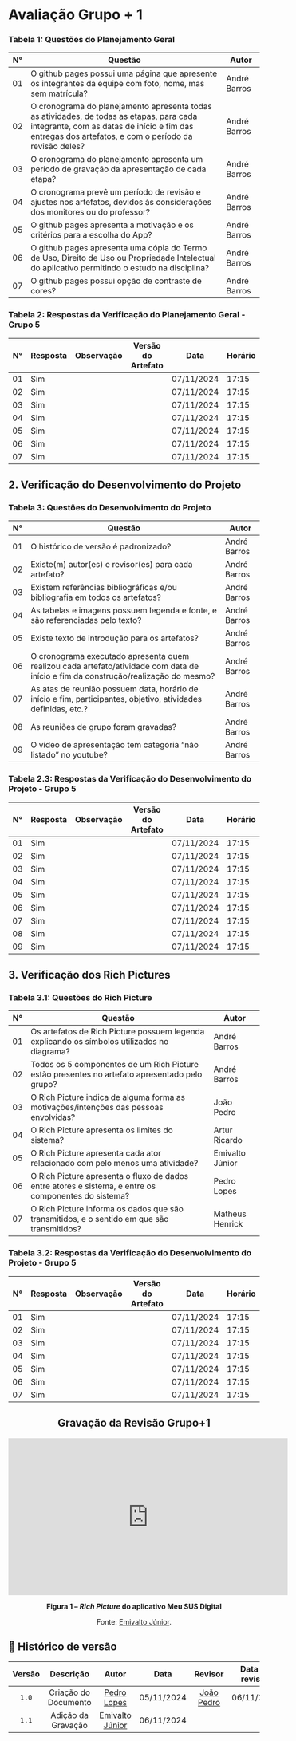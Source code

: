 # Avaliação Grupo + 1

### Tabela 1: Questões do Planejamento Geral

| N° |                      Questão                          | Autor |
|----|-------------------------------------------------------|-------|
| 01 | O github pages possui uma página que apresente os integrantes da equipe com foto, nome, mas sem matrícula? | André Barros|
| 02 | O cronograma do planejamento apresenta todas as atividades, de todas as etapas, para cada integrante, com as datas de início e fim das entregas dos artefatos, e com o período da revisão deles? | André Barros |
| 03 | O cronograma do planejamento apresenta um período de gravação da apresentação de cada etapa? | André Barros |
| 04 | O cronograma prevê um período de revisão e ajustes nos artefatos, devidos às considerações dos monitores ou do professor? | André Barros |
| 05 | O github pages apresenta a motivação e os critérios para a escolha do App?  | André Barros |
| 06 | O github pages apresenta uma cópia do Termo de Uso, Direito de Uso ou Propriedade Intelectual do aplicativo permitindo o estudo na disciplina? | André Barros |
| 07 | O github pages possui opção de contraste de cores? | André Barros |



### Tabela 2: Respostas da Verificação do Planejamento Geral - Grupo 5

| N° | Resposta | Observação | Versão do Artefato | Data | Horário |
|----|----------|------------|--------------------|------|---------|
| 01 | Sim |  |  | 07/11/2024 | 17:15 |
| 02 | Sim |  |  | 07/11/2024 | 17:15 |
| 03 | Sim |  |  | 07/11/2024 | 17:15 |
| 04 | Sim |  |  | 07/11/2024 | 17:15 |
| 05 | Sim |  |  | 07/11/2024 | 17:15 |
| 06 | Sim |  |  | 07/11/2024 | 17:15 |
| 07 | Sim |  |  | 07/11/2024 | 17:15 |



## 2. Verificação do Desenvolvimento do Projeto

### Tabela 3: Questões do Desenvolvimento do Projeto

| N° |                      Questão                          | Autor |
|----|-------------------------------------------------------|-------|
| 01 | O histórico de versão é padronizado? | André Barros |
| 02 | Existe(m) autor(es) e revisor(es) para cada artefato? | André Barros |
| 03 | Existem referências bibliográficas e/ou bibliografia em todos os artefatos? | André Barros |
| 04 | As tabelas e imagens possuem legenda e fonte, e são referenciadas pelo texto? | André Barros |
| 05 | Existe texto de introdução para os artefatos? | André Barros |
| 06 | O cronograma executado apresenta quem realizou cada artefato/atividade com data de início e fim da construção/realização do mesmo? | André Barros |
| 07 | As atas de reunião possuem data, horário de início e fim, participantes, objetivo, atividades definidas, etc.? | André Barros |
| 08 | As reuniões de grupo foram gravadas? | André Barros |
| 09 | O vídeo de apresentação tem categoria “não listado” no youtube? | André Barros |


### Tabela 2.3: Respostas da Verificação do Desenvolvimento do Projeto - Grupo 5

| N° | Resposta | Observação | Versão do Artefato | Data | Horário |
|----|----------|------------|--------------------|------|---------|
| 01 | Sim |  |  | 07/11/2024 | 17:15 |
| 02 | Sim |  |  | 07/11/2024 | 17:15 |
| 03 | Sim |  |  | 07/11/2024 | 17:15 |
| 04 | Sim |  |  | 07/11/2024 | 17:15 |
| 05 | Sim |  |  | 07/11/2024 | 17:15 |
| 06 | Sim |  |  | 07/11/2024 | 17:15 |
| 07 | Sim |  |  | 07/11/2024 | 17:15 |
| 08 | Sim |  |  | 07/11/2024 | 17:15 |
| 09 | Sim |  |  | 07/11/2024 | 17:15 |

## 3. Verificação dos Rich Pictures

### Tabela 3.1: Questões do Rich Picture

| N° |                      Questão                          | Autor |
|----|-------------------------------------------------------|-------|
| 01 | Os artefatos de Rich Picture possuem legenda explicando os símbolos utilizados no diagrama? | André Barros |
| 02 | Todos os 5 componentes de um Rich Picture estão presentes no artefato apresentado pelo grupo? | André Barros |
| 03 | O Rich Picture indica de alguma forma as motivações/intenções das pessoas envolvidas? | João Pedro |
| 04 | O Rich Picture apresenta os limites do sistema? | Artur Ricardo |
| 05 | O Rich Picture apresenta cada ator relacionado com pelo menos uma atividade? | Emivalto Júnior |
| 06 | O Rich Picture apresenta o fluxo de dados entre atores e sistema, e entre os componentes do sistema? | Pedro Lopes |
| 07 | O Rich Picture informa os dados que são transmitidos, e o sentido em que são transmitidos? | Matheus Henrick |

### Tabela 3.2: Respostas da Verificação do Desenvolvimento do Projeto - Grupo 5

| N° | Resposta | Observação | Versão do Artefato | Data | Horário |
|----|----------|------------|--------------------|------|---------|
| 01 | Sim |  |  | 07/11/2024 | 17:15 |
| 02 | Sim |  |  | 07/11/2024 | 17:15 |
| 03 | Sim |  |  | 07/11/2024 | 17:15 |
| 04 | Sim |  |  | 07/11/2024 | 17:15 |
| 05 | Sim |  |  | 07/11/2024 | 17:15 |
| 06 | Sim |  |  | 07/11/2024 | 17:15 |
| 07 | Sim |  |  | 07/11/2024 | 17:15 |


<center>

## Gravação da Revisão Grupo+1

<iframe width="560" height="315" src="https://youtu.be/x-_A9-g7_0M" title="YouTube video player" frameborder="0" allow="accelerometer; autoplay; clipboard-write; encrypted-media; gyroscope; picture-in-picture" allowfullscreen></iframe>

</center>


<div align="center">
    <p><strong>Figura 1 – <em>Rich Picture</em> do aplicativo Meu SUS Digital</strong></p>
    <p>Fonte: <a href="https://github.com/EmivaltoJrr">Emivalto Júnior</a>.</p>
</div>



## 📑 Histórico de versão
| Versão |          Descrição              |     Autor      |      Data      |   Revisor     |    Data de revisão    |  
|:------:|:-------------------------------:|:--------------:|:--------------:|:-------------:|:---------------------:|
|  `1.0`  | Criação do Documento |[Pedro Lopes](https://github.com/pLopess)| 05/11/2024   | [João Pedro](https://github.com/JoosPerro) | 06/11/2024 |
|  `1.1`  | Adição da Gravação |[Emivalto Júnior](https://github.com/EmivaltoJrr)| 06/11/2024   |  |


